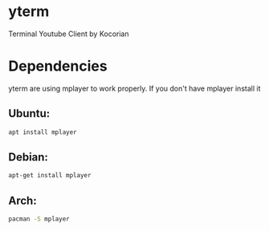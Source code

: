 # yterm
Terminal Youtube Client by Kocorian

# Dependencies
yterm are using mplayer to work properly. If you don't have mplayer install it

## Ubuntu:
```bash
apt install mplayer
```

## Debian:
```bash
apt-get install mplayer
```

## Arch:
```bash
pacman -S mplayer
```
